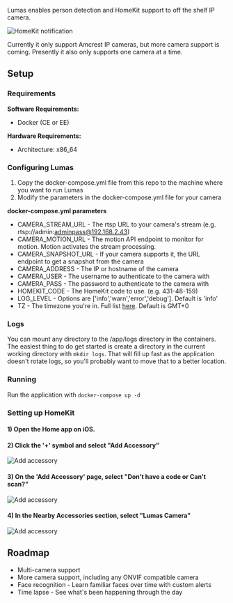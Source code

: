 Lumas enables person detection and HomeKit support to off the shelf IP camera.

![HomeKit notification](images/notification.jpg)

Currently it only support Amcrest IP cameras, but more camera support is coming.
Presently it also only supports one camera at a time.

## Setup

### Requirements

**Software Requirements:** 
* Docker (CE or EE)

**Hardware Requirements:**
* Architecture: x86_64

### Configuring Lumas

1) Copy the docker-compose.yml file from this repo to the machine where you want to run Lumas
2) Modify the parameters in the docker-compose.yml file for your camera

**docker-compose.yml parameters**

* CAMERA_STREAM_URL - The rtsp URL to your camera's stream (e.g. rtsp://admin:adminpass@192.168.2.43)
* CAMERA_MOTION_URL - The motion API endpoint to monitor for motion. Motion activates the stream processing.
* CAMERA_SNAPSHOT_URL - If your camera supports it, the URL endpoint to get a snapshot from the camera
* CAMERA_ADDRESS - The IP or hostname of the camera
* CAMERA_USER - The username to authenticate to the camera with
* CAMERA_PASS - The password to authenticate to the camera with 
* HOMEKIT_CODE - The HomeKit code to use. (e.g. 431-48-159) 
* LOG_LEVEL - Options are ['info','warn','error','debug']. Default is 'info'
* TZ - The timezone you're in. Full list [here](https://en.wikipedia.org/wiki/List_of_tz_database_time_zones). Default is GMT+0

### Logs

You can mount any directory to the /app/logs directory in the containers. The easiest thing to do get started is create a directory in the current working directory with `mkdir logs`. That will fill up fast as the application doesn't rotate logs, so you'll probably want to move that to a better location.

### Running

Run the application with `docker-compose up -d`

### Setting up HomeKit

#### 1) Open the Home app on iOS.

#### 2) Click the '+' symbol and select "Add Accessory"
![Add accessory](images/add_accessory.jpg)

#### 3) On the 'Add Accessory' page, select "Don't have a code or Can't scan?"
![Add accessory](images/select_enter_code.jpg)

#### 4) In the Nearby Accessories section, select "Lumas Camera"
![Add accessory](images/lumas_camera_homekit.jpg)


## Roadmap

* Multi-camera support
* More camera support, including any ONVIF compatible camera
* Face recognition - Learn familiar faces over time with custom alerts
* Time lapse - See what's been happening through the day
